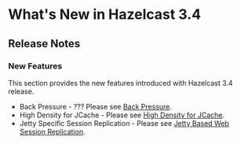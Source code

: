 # What's New in Hazelcast 3.4



## Release Notes

### New Features
This section provides the new features introduced with Hazelcast 3.4 release. 

- Back Pressure - ??? Please see [Back Pressure](#back-pressure).
- High Density for JCache - Please see [High Density for JCache](#high-density-for-jcache).
- Jetty Specific Session Replication - Please see [Jetty Based Web Session Replication](#jetty-based-web-session-replication).



